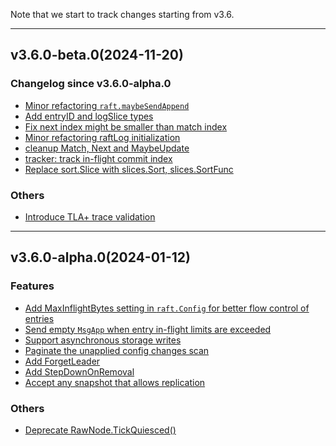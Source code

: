 Note that we start to track changes starting from v3.6.

<hr>

## v3.6.0-beta.0(2024-11-20)

### Changelog since v3.6.0-alpha.0
- [Minor refactoring `raft.maybeSendAppend`](https://github.com/etcd-io/raft/pull/136)
- [Add entryID and logSlice types](https://github.com/etcd-io/raft/pull/145)
- [Fix next index might be smaller than match index](https://github.com/etcd-io/raft/pull/149)
- [Minor refactoring raftLog initialization](https://github.com/etcd-io/raft/pull/151)
- [cleanup Match, Next and MaybeUpdate](https://github.com/etcd-io/raft/pull/165)
- [tracker: track in-flight commit index](https://github.com/etcd-io/raft/pull/171)
- [Replace sort.Slice with slices.Sort, slices.SortFunc](https://github.com/etcd-io/raft/pull/221)

### Others
- [Introduce TLA+ trace validation](https://github.com/etcd-io/raft/pull/113)

<hr>

## v3.6.0-alpha.0(2024-01-12)

### Features
- [Add MaxInflightBytes setting in `raft.Config` for better flow control of entries](https://github.com/etcd-io/etcd/pull/14624)
- [Send empty `MsgApp` when entry in-flight limits are exceeded](https://github.com/etcd-io/etcd/pull/14633)
- [Support asynchronous storage writes](https://github.com/etcd-io/raft/pull/8)
- [Paginate the unapplied config changes scan](https://github.com/etcd-io/raft/pull/32)
- [Add ForgetLeader](https://github.com/etcd-io/raft/pull/78)
- [Add StepDownOnRemoval](https://github.com/etcd-io/raft/pull/79)
- [Accept any snapshot that allows replication](https://github.com/etcd-io/raft/pull/110)

### Others
- [Deprecate RawNode.TickQuiesced()](https://github.com/etcd-io/raft/pull/62)
